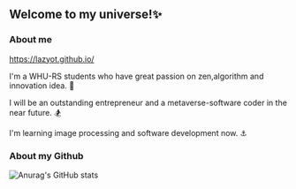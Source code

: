 ## Welcome to my universe!:sparkles:

### About me

https://lazyot.github.io/

I'm a WHU-RS students who have great passion on zen,algorithm and innovation idea. :telescope:

I will be an outstanding entrepreneur and a metaverse-software coder in the near future. :snowboarder:

I'm learning image processing and software development now. :anchor:

### About my Github

![Anurag's GitHub stats](https://github-readme-stats.vercel.app/api?username=lazyOt&show_icons=true&theme=radical)
